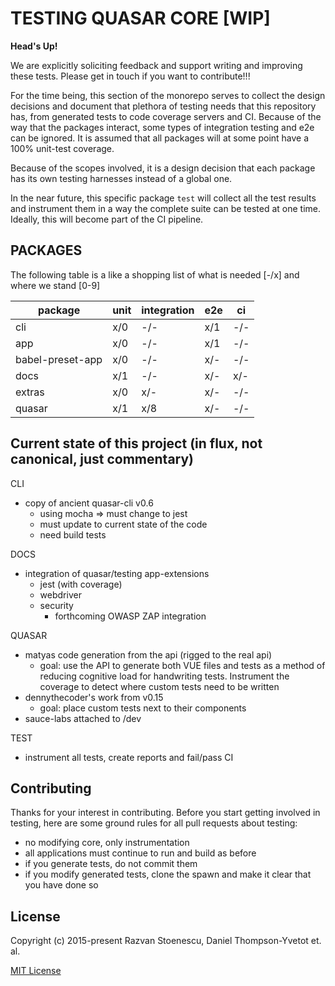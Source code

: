 # TESTING QUASAR CORE [WIP]

**Head's Up!**

We are explicitly soliciting feedback and support writing and improving these tests. Please get in touch if you want to contribute!!!


For the time being, this section of the monorepo serves to collect the design decisions and document that plethora of testing needs that this repository has, from generated tests to code coverage servers and CI. Because of the way that the packages interact, some types of integration testing and e2e can be ignored. It is assumed that all packages will at some point have a 100% unit-test coverage.

Because of the scopes involved, it is a design decision that each package has its own testing harnesses instead of a global one. 

In the near future, this specific package `test` will collect all the test results and instrument them in a way the complete suite can be tested at one time. Ideally, this will become part of the CI pipeline.


## PACKAGES

The following table is a like a shopping list of what is needed [-/x] and where we stand [0-9]

| package           | unit  | integration | e2e   | ci   |
|-------------------|-------|-------------|-------|------|
| cli               | x/0   | -/-         | x/1   | -/-  |
| app               | x/0   | -/-         | x/1   | -/-  |
| babel-preset-app  | x/0   | -/-         | x/-   | -/-  |
| docs              | x/1   | -/-         | x/-   | x/-  |
| extras            | x/0   | x/-         | x/-   | -/-  |
| quasar            | x/1   | x/8         | x/-   | -/-  |


## Current state of this project (in flux, not canonical, just commentary)

CLI
- copy of ancient quasar-cli v0.6
  - using mocha => must change to jest
  - must update to current state of the code
  - need build tests
  
DOCS
- integration of quasar/testing app-extensions
  - jest (with coverage)
  - webdriver
  - security
    - forthcoming OWASP ZAP integration

QUASAR
- matyas code generation from the api (rigged to the real api)
  - goal: use the API to generate both VUE files and tests as a method of reducing cognitive load for handwriting tests. Instrument the coverage to detect where custom tests need to be written
- dennythecoder's work from v0.15
  - goal: place custom tests next to their components
- sauce-labs attached to /dev

TEST
- instrument all tests, create reports and fail/pass CI

## Contributing
Thanks for your interest in contributing. Before you start getting involved in testing, here are some ground rules for all pull requests about testing:

- no modifying core, only instrumentation
- all applications must continue to run and build as before
- if you generate tests, do not commit them
- if you modify generated tests, clone the spawn and make it clear that you have done so

## License

Copyright (c) 2015-present Razvan Stoenescu, Daniel Thompson-Yvetot et. al.

[MIT License](http://en.wikipedia.org/wiki/MIT_License)
